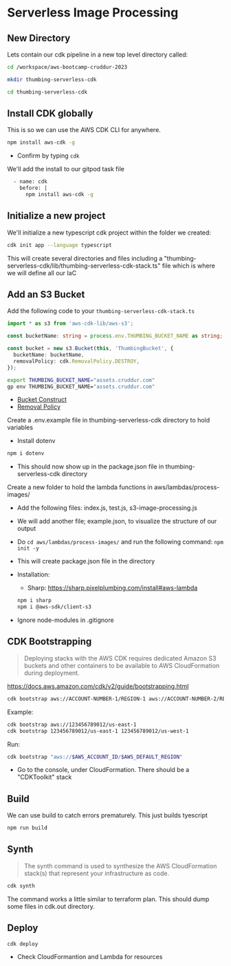 # Serverless Image Processing

## New Directory

Lets contain our cdk pipeline in a new top level directory called:

```sh
cd /workspace/aws-bootcamp-cruddur-2023

mkdir thumbing-serverless-cdk

cd thumbing-serverless-cdk
```

## Install CDK globally

This is so we can use the AWS CDK CLI for anywhere.

```sh
npm install aws-cdk -g
```

- Confirm by typing `cdk`

We'll add the install to our gitpod task file
```sh
  - name: cdk
    before: |
      npm install aws-cdk -g
```

## Initialize a new project

We'll initialize a new typescript cdk project within the folder we created:

```sh
cdk init app --language typescript
```

This will create several directories and files including a "thumbing-serverless-cdk/lib/thumbing-serverless-cdk-stack.ts" file which is where we will define all our IaC

## Add an S3 Bucket

Add the following code to your `thumbing-serverless-cdk-stack.ts`

```ts
import * as s3 from 'aws-cdk-lib/aws-s3';

const bucketName: string = process.env.THUMBING_BUCKET_NAME as string;

const bucket = new s3.Bucket(this, 'ThumbingBucket', {
  bucketName: bucketName,
  removalPolicy: cdk.RemovalPolicy.DESTROY,
});
```

```sh
export THUMBING_BUCKET_NAME="assets.cruddur.com"
gp env THUMBING_BUCKET_NAME="assets.cruddur.com"
```

- [Bucket Construct](https://docs.aws.amazon.com/cdk/api/v2/docs/aws-cdk-lib.aws_s3.Bucket.html)
- [Removal Policy](https://docs.aws.amazon.com/cdk/api/v1/docs/@aws-cdk_core.RemovalPolicy.html)


Create a .env.example file in thumbing-serverless-cdk directory to hold variables

- Install dotenv

```sh
npm i dotenv
```
- This should now show up in the package.json file in thumbing-serverless-cdk directory


Create a new folder to hold the lambda functions in aws/lambdas/process-images/
  - Add the following files: index.js, test.js, s3-image-processing.js
  - We will add another file; example.json, to visualize the structure of our output
  - Do `cd aws/lambdas/process-images/` and run the following command: `npm init -y`
  - This will create package.json file in the directory
  - Installation:
    - Sharp: https://sharp.pixelplumbing.com/install#aws-lambda
    
    ```sh
    npm i sharp
    npm i @aws-sdk/client-s3
    ```
  - Ignore node-modules in .gitignore


## CDK Bootstrapping

> Deploying stacks with the AWS CDK requires dedicated Amazon S3 buckets and other containers to be available to AWS CloudFormation during deployment. 

https://docs.aws.amazon.com/cdk/v2/guide/bootstrapping.html

```sh
cdk bootstrap aws://ACCOUNT-NUMBER-1/REGION-1 aws://ACCOUNT-NUMBER-2/REGION-2 ...
```
Example:
```sh
cdk bootstrap aws://123456789012/us-east-1
cdk bootstrap 123456789012/us-east-1 123456789012/us-west-1
```

Run:

```sh
cdk bootstrap "aws://$AWS_ACCOUNT_ID/$AWS_DEFAULT_REGION"
```

- Go to the console, under CloudFormation. There should be a "CDKToolkit" stack

## Build

We can use build to catch errors prematurely.
This just builds tyescript

```sh
npm run build
```

## Synth

> The synth command is used to synthesize the AWS CloudFormation stack(s) that represent your infrastructure as code.

```sh
cdk synth
```
The command works a little similar to terraform plan. This should dump some files in cdk.out directory.

## Deploy

```sh
cdk deploy
```

- Check CloudFormantion and Lambda for resources
